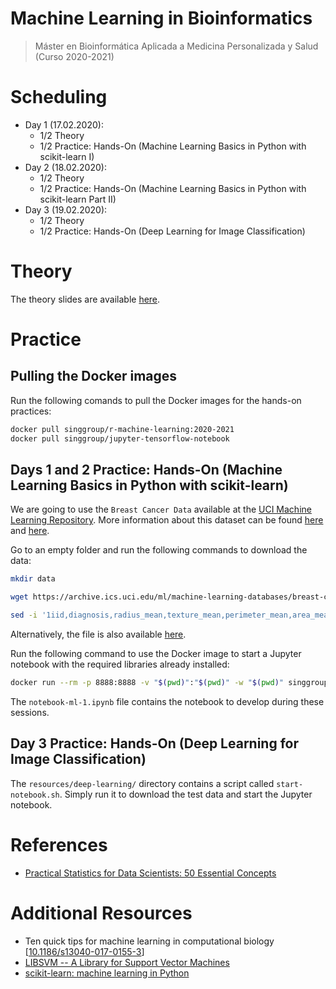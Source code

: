 # Machine Learning in Bioinformatics
> Máster en Bioinformática Aplicada a Medicina Personalizada y Salud (Curso 2020-2021)

# Scheduling
- Day 1 (17.02.2020):
	- 1/2 Theory
	- 1/2 Practice: Hands-On (Machine Learning Basics in Python with scikit-learn I)
- Day 2 (18.02.2020):
	- 1/2 Theory
	- 1/2 Practice: Hands-On (Machine Learning Basics in Python with scikit-learn Part II)
- Day 3 (19.02.2020):
	- 1/2 Theory
	- 1/2 Practice: Hands-On (Deep Learning for Image Classification)
	
# Theory

The theory slides are available [here](resources/theory-machinelearning.pdf).

# Practice

## Pulling the Docker images

Run the following comands to pull the Docker images for the hands-on practices:

```bash
docker pull singgroup/r-machine-learning:2020-2021
docker pull singgroup/jupyter-tensorflow-notebook
```

## Days 1 and 2 Practice: Hands-On (Machine Learning Basics in Python with scikit-learn)

We are going to use the `Breast Cancer Data` available at the [UCI Machine Learning Repository](https://archive.ics.uci.edu/ml/datasets/Breast+Cancer+Wisconsin+(Diagnostic)). More information about this dataset can be found [here](https://archive.ics.uci.edu/ml/machine-learning-databases/breast-cancer-wisconsin/wdbc.names) and [here](https://www.kaggle.com/uciml/breast-cancer-wisconsin-data).

Go to an empty folder and run the following commands to download the data: 
```bash
mkdir data

wget https://archive.ics.uci.edu/ml/machine-learning-databases/breast-cancer-wisconsin/wdbc.data -O data/wdbc.data

sed -i '1iid,diagnosis,radius_mean,texture_mean,perimeter_mean,area_mean,smoothness_mean,compactness_mean,concavity_mean,concave points_mean,symmetry_mean,fractal_dimension_mean,radius_se,texture_se,perimeter_se,area_se,smoothness_se,compactness_se,concavity_se,concave_points_se,symmetry_se,fractal_dimension_se,radius_worst,texture_worst,perimeter_worst,area_worst,smoothness_worst,compactness_worst,concavity_worst,concave points_worst,symmetry_worst,fractal_dimension_worst' data/wdbc.data
```

Alternatively, the file is also available [here](data/wdbc.data).

Run the following command to use the Docker image to start a Jupyter notebook with the required libraries already installed: 
```bash
docker run --rm -p 8888:8888 -v "$(pwd)":"$(pwd)" -w "$(pwd)" singgroup/jupyter-machine-learning:2020-2021
```

The `notebook-ml-1.ipynb` file contains the notebook to develop during these sessions.

## Day 3 Practice: Hands-On (Deep Learning for Image Classification)

The `resources/deep-learning/` directory contains a script called `start-notebook.sh`. Simply run it to download the test data and start the Jupyter notebook.

# References
- [Practical Statistics for Data Scientists: 50 Essential Concepts](https://www.oreilly.com/library/view/practical-statistics-for/9781491952955/)

# Additional Resources
- Ten quick tips for machine learning in computational biology [[10.1186/s13040-017-0155-3](https://dx.doi.org/10.1186%2Fs13040-017-0155-3)]
- [LIBSVM -- A Library for Support Vector Machines](https://www.csie.ntu.edu.tw/~cjlin/libsvm/)
- [scikit-learn: machine learning in Python](https://scikit-learn.org/stable/)

